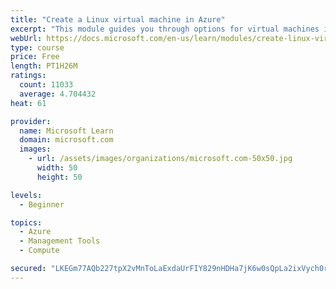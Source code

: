 ```yaml
---
title: "Create a Linux virtual machine in Azure"
excerpt: "This module guides you through options for virtual machines in Azure, creating and connecting a Linux virtual machine, and configuring your network settings."
webUrl: https://docs.microsoft.com/en-us/learn/modules/create-linux-virtual-machine-in-azure/
type: course
price: Free
length: PT1H26M
ratings:
  count: 11033
  average: 4.704432
heat: 61

provider:
  name: Microsoft Learn
  domain: microsoft.com
  images:
    - url: /assets/images/organizations/microsoft.com-50x50.jpg
      width: 50
      height: 50

levels:
  - Beginner

topics:
  - Azure
  - Management Tools
  - Compute

secured: "LKEGm77AQb227tpX2vMnToLaExdaUrFIY829nHDHa7jK6w0sQpLa2ixVych0rYFKM9xNrTqITMfnP0FBVwyV7hgjmUSmsJYsHNP8xRfmSfYMc7ACXhNNH1hsiCb+UKU1KlXExlLjD5mss1O2SP3aDGFQgyDNdeGc3tmEZDr/+RKNfOQi6fSUm1+K4vnXVu7PNqyLyBBDHHDeOKAbADZKBwqgydgu2+HztqbpT2f1x4aFqgpoq6gG9A0hZyx1br2tbSpmMPMTyJe77K/tsr3Nu0qiUUSWWFVjkjlt2/Sa7OcDgwc4FUf8v56Vg4W/8O2zviI1mbznl6XM2l34rcd08v7rD5ynsOyUdgyILMjjUWwHFF/sB0lbFD0pTOu2RS77xWVaUlI2cemrj6YGIknZdypZcs7/oya5iLP3MuApIM4=;azMKegDFQ8ON0GKTV5qt7g=="
---
```


